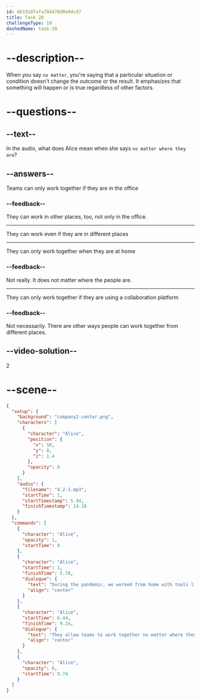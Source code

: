```yaml
---
id: 661918fafa78d478d0e9dc87
title: Task 28
challengeType: 19
dashedName: task-28
---
```


<!-- (Audio) Alice: During the pandemic, we worked from home with tools like video conference apps and collaboration platforms. -->

# --description--

When you say `no matter`, you're saying that a particular situation or condition doesn't change the outcome or the result. It emphasizes that something will happen or is true regardless of other factors. 

# --questions--

## --text--

In the audio, what does Alice mean when she says `no matter where they are`?

## --answers--

Teams can only work together if they are in the office

### --feedback--

They can work in other places, too, not only in the office.

---

They can work even if they are in different places

---

They can only work together when they are at home

### --feedback--

Not really. It does not matter where the people are.

---

They can only work together if they are using a collaboration platform

### --feedback--

Not necessarily. There are other ways people can work together from different places.

## --video-solution--

2

# --scene--

```json
{
  "setup": {
    "background": "company2-center.png",
    "characters": [
      {
        "character": "Alice",
        "position": {
          "x": 50,
          "y": 0,
          "z": 1.4
        },
        "opacity": 0
      }
    ],
    "audio": {
      "filename": "4.2-2.mp3",
      "startTime": 1,
      "startTimestamp": 5.94,
      "finishTimestamp": 14.18
    }
  },
  "commands": [
    {
      "character": "Alice",
      "opacity": 1,
      "startTime": 0
    },
    {
      "character": "Alice",
      "startTime": 1,
      "finishTime": 5.78,
      "dialogue": {
        "text": "During the pandemic, we worked from home with tools like video conference apps and collaboration platforms.",
        "align": "center"
      }
    },
    {
      "character": "Alice",
      "startTime": 6.44,
      "finishTime": 9.24,
      "dialogue": {
        "text": "They allow teams to work together no matter where they are.",
        "align": "center"
      }
    },
    {
      "character": "Alice",
      "opacity": 0,
      "startTime": 9.74
    }
  ]
}
```
